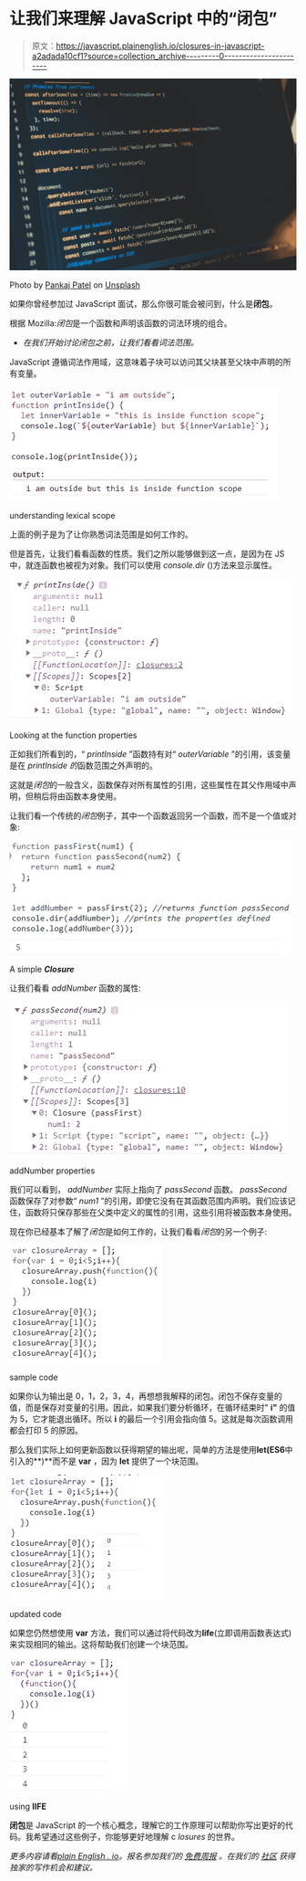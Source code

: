 # 让我们来理解 JavaScript 中的“闭包”

> 原文：<https://javascript.plainenglish.io/closures-in-javascript-a2adada10cf1?source=collection_archive---------0----------------------->

![](img/234f783119ee57d2730e1d738381d257.png)

Photo by [Pankaj Patel](https://unsplash.com/@pankajpatel?utm_source=medium&utm_medium=referral) on [Unsplash](https://unsplash.com?utm_source=medium&utm_medium=referral)

如果你曾经参加过 JavaScript 面试，那么你很可能会被问到，什么是**闭包**。

根据 Mozilla:*闭包*是一个函数和声明该函数的词法环境的组合。

* *在我们开始讨论闭包之前，让我们看看词法范围。*

JavaScript 遵循词法作用域，这意味着子块可以访问其父块甚至父块中声明的所有变量。

![](img/4680064f103364d5db9ec2525f706ff8.png)

understanding lexical scope

上面的例子是为了让你熟悉词法范围是如何工作的。

但是首先，让我们看看函数的性质。我们之所以能够做到这一点，是因为在 JS 中，就连函数也被视为对象。我们可以使用 *console.dir* ()方法来显示属性。

![](img/f70f871836eccce1bf16331ee4016904.png)

Looking at the function properties

正如我们所看到的，“ *printInside* ”函数持有对“ *outerVariable* ”的引用，该变量是在 *printInside 的*函数范围之外声明的。

这就是*闭包*的一般含义，函数保存对所有属性的引用，这些属性在其父作用域中声明，但稍后将由函数本身使用。

让我们看一个传统的*闭包*例子，其中一个函数返回另一个函数，而不是一个值或对象:

![](img/bf46593301fe8ed604434ed7420e102d.png)

A simple ***Closure***

让我们看看 *addNumber* 函数的属性:

![](img/7c7ae34cb4181e9fde11ff6f8375efdf.png)

addNumber properties

我们可以看到， *addNumber* 实际上指向了 *passSecond* 函数。 *passSecond* 函数保存了对参数“ *num1* ”的引用，即使它没有在其函数范围内声明。我们应该记住，函数将只保存那些在父类中定义的属性的引用，这些引用将被函数本身使用。

现在你已经基本了解了*闭包*是如何工作的，让我们看看*闭包*的另一个例子:

![](img/abb86e913b8c27cc05f9ace0a4472390.png)

sample code

如果你认为输出是 0，1，2，3，4，再想想我解释的闭包。闭包不保存变量的值，而是保存对变量的引用。因此，如果我们要分析循环，在循环结束时" **i"** 的值为 5，它才能退出循环。所以 **i** 的最后一个引用会指向值 5。这就是每次函数调用都会打印 5 的原因。

那么我们实际上如何更新函数以获得期望的输出呢，简单的方法是使用**let(ES6**中引入的**)**而不是 **var** ，因为 **let** 提供了一个块范围。

![](img/b415005dc4ee9d256df1d992fcd9f825.png)

updated code

如果您仍然想使用 **var** 方法，我们可以通过将代码改为**life**(立即调用函数表达式)来实现相同的输出。这将帮助我们创建一个块范围。

![](img/c9733be73447c29f0ce5ca573e7ebbf5.png)

using **IIFE**

**闭包**是 JavaScript 的一个核心概念，理解它的工作原理可以帮助你写出更好的代码。我希望通过这些例子，你能够更好地理解 c *losures* 的世界。

*更多内容请看*[*plain English . io*](http://plainenglish.io/)*。报名参加我们的* [*免费周报*](http://newsletter.plainenglish.io/) *。在我们的* [*社区*](https://discord.gg/GtDtUAvyhW) *获得独家的写作机会和建议。*